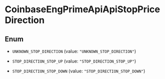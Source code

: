 
# CoinbaseEngPrimeApiApiStopPriceDirection

## Enum


* `UNKNOWN_STOP_DIRECTION` (value: `"UNKNOWN_STOP_DIRECTION"`)

* `STOP_DIRECTION_STOP_UP` (value: `"STOP_DIRECTION_STOP_UP"`)

* `STOP_DIRECTION_STOP_DOWN` (value: `"STOP_DIRECTION_STOP_DOWN"`)



